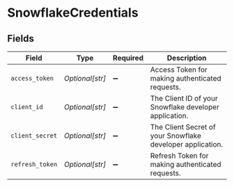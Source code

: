 # SnowflakeCredentials


## Fields

| Field                                                      | Type                                                       | Required                                                   | Description                                                |
| ---------------------------------------------------------- | ---------------------------------------------------------- | ---------------------------------------------------------- | ---------------------------------------------------------- |
| `access_token`                                             | *Optional[str]*                                            | :heavy_minus_sign:                                         | Access Token for making authenticated requests.            |
| `client_id`                                                | *Optional[str]*                                            | :heavy_minus_sign:                                         | The Client ID of your Snowflake developer application.     |
| `client_secret`                                            | *Optional[str]*                                            | :heavy_minus_sign:                                         | The Client Secret of your Snowflake developer application. |
| `refresh_token`                                            | *Optional[str]*                                            | :heavy_minus_sign:                                         | Refresh Token for making authenticated requests.           |